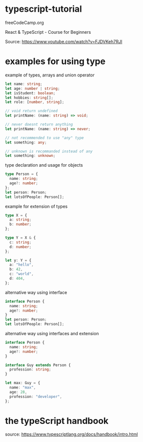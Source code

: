 # typescript-tutorial

freeCodeCamp.org

React & TypeScript - Course for Beginners

Source: https://www.youtube.com/watch?v=FJDVKeh7RJI

# examples for using type

example of types, arrays and union operator

```typescript
let name: string;
let age: number | string;
let isStudent: boolean;
let hobbies: string[];
let role: [number, string];

// void return undefined
let printName: (name: string) => void;

// never doesnt return anything
let printName: (name: string) => never;

// not recommended to use "any" type
let something: any;

// unknown is recommanded instead of any
let something: unknown;
```

type declaration and usage for objects

```typescript
type Person = {
  name: string;
  age?: number;
};
let person: Person;
let lotsOfPeople: Person[];
```

example for extension of types

```typescript
type X = {
  a: string;
  b: number;
};

type Y = X & {
  c: string;
  d: number;
};

let y: Y = {
  a: "hello",
  b: 42,
  c: "world",
  d: 404,
};
```

alternative way using interface

```typescript
interface Person {
  name: string;
  age?: number;
}
let person: Person;
let lotsOfPeople: Person[];
```

alternative way using interfaces and extension

```typescript
interface Person {
  name: string;
  age?: number;
}

interface Guy extends Person {
  profession: string;
}

let max: Guy = {
  name: "max",
  age: 28,
  profession: "developer",
};
```

# the typeScript handbook

source: https://www.typescriptlang.org/docs/handbook/intro.html
